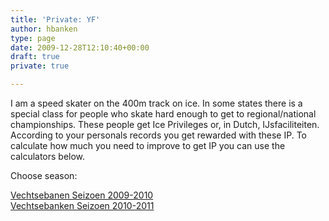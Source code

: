 ```yaml
---
title: 'Private: YF'
author: hbanken
type: page
date: 2009-12-28T12:10:40+00:00
draft: true
private: true

---
```

I am a speed skater on the 400m track on ice. In some states there is a special class for people who skate hard enough to get to regional/national championships. These people get Ice Privileges or, in Dutch, IJsfaciliteiten. According to your personals records you get rewarded with these IP. To calculate how much you need to improve to get IP you can use the calculators below.

Choose season:

[Vechtsebanen Seizoen 2009-2010][1]  
[Vechtsebanken Seizoen 2010-2011][2]

 [1]: http://hermanbanken.nl/yf-berekenen/yf-2009-2010/
 [2]: http://hermanbanken.nl/yf-berekenen/yf-2010-2011/